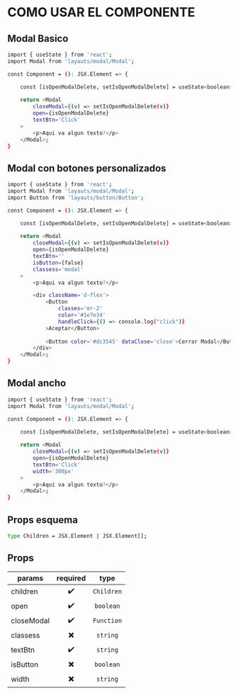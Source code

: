 # COMO USAR EL COMPONENTE

## Modal Basico

```sh
import { useState } from 'react';
import Modal from 'layauts/modal/Modal';

const Component = (): JSX.Element => {

    const [isOpenModalDelete, setIsOpenModalDelete] = useState<boolean>(false);
    
    return <Modal
        closeModal={(v) => setIsOpenModalDelete(v)}
        open={isOpenModalDelete}
        textBtn='Click'
    >   
        <p>Aqui va algun texto?</p>
    </Modal>;
}
```

## Modal con botones personalizados

```sh
import { useState } from 'react';
import Modal from 'layauts/modal/Modal';
import Button from 'layauts/button/Button';

const Component = (): JSX.Element => {

    const [isOpenModalDelete, setIsOpenModalDelete] = useState<boolean>(false);
    
    return <Modal
        closeModal={(v) => setIsOpenModalDelete(v)}
        open={isOpenModalDelete}
        textBtn=''
        isButton={false}
        classess='modal'
    >   
        <p>Aqui va algun texto?</p>

        <div className='d-flex'>
            <Button
                classes='mr-2'
                color='#1e7e34'
                handleClick={() => console.log("click")}
            >Aceptar</Button>
            
            <Button color='#dc3545' dataClose='close'>Cerrar Modal</Button>
        </div>
    </Modal>;
}
```

## Modal ancho

```sh
import { useState } from 'react';
import Modal from 'layauts/modal/Modal';

const Component = (): JSX.Element => {

    const [isOpenModalDelete, setIsOpenModalDelete] = useState<boolean>(false);
    
    return <Modal
        closeModal={(v) => setIsOpenModalDelete(v)}
        open={isOpenModalDelete}
        textBtn='Click'
        width='300px'
    >   
        <p>Aqui va algun texto?</p>
    </Modal>;
}
```

## Props esquema

```sh
type Children = JSX.Element | JSX.Element[];
```

Props
-------

|  params    |        required          |    type    |
| ---------- | :----------------------: | :--------: |
| children   | :heavy_check_mark:       | `Children` |
| open       | :heavy_check_mark:       | `boolean`  |
| closeModal | :heavy_check_mark:       | `Function` |
| classess   | :heavy_multiplication_x: | `string`   |
| textBtn    | :heavy_check_mark:       | `string`   |
| isButton   | :heavy_multiplication_x: | `boolean`  |
| width      | :heavy_multiplication_x: | `string`   |